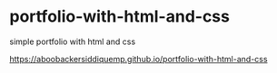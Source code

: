 # portfolio-with-html-and-css
simple portfolio with html and css


https://aboobackersiddiquemp.github.io/portfolio-with-html-and-css
